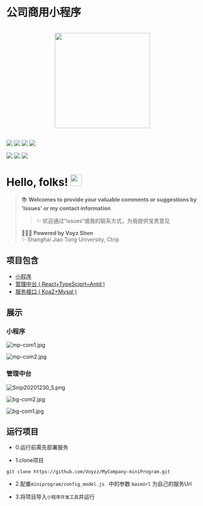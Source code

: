 # 公司商用小程序
</br>

<div align=center><img align="center" src="https://i.loli.net/2020/12/30/u4BcfRjk8q2DTFz.jpg" width="250px"/></div>

</br>

[![](https://img.shields.io/badge/Wechat--informational?style=social&logo=wechat)](https://i.loli.net/2020/09/19/jHmZskwtUTF9oOh.png)
[![](https://img.shields.io/badge/Github--informational?style=social&logo=github)](https://github.com/Voyzz)
[![](https://img.shields.io/badge/Gmail--informational?style=social&logo=gmail)](voyzshen@gmail.com)
[![](https://img.shields.io/badge/Blog--informational?style=social&logo=micro.blog)](http://blog.voyz.vip/)

![](https://img.shields.io/github/last-commit/Voyzz/MyCompany-miniProgram?style=for-the-badge)
![](https://img.shields.io/npm/l/react-native-swiper-hooks?style=for-the-badge)
![](https://img.shields.io/github/languages/top/Voyzz/MyCompany-miniProgram?style=for-the-badge)


# Hello, folks! <img src="https://i.loli.net/2020/12/25/1uvAhEik2RgCPDp.gif" width="30px">
    
> 📚 **Welcomes to provide your valuable comments or suggestions by 'Issues' or my contact information**    
>> ✨ 欢迎通过”issues“或我的联系方式，为我提供宝贵意见   
>  
> 👨🏻‍💻 **Powered by Voyz Shen**    
> ✨ Shanghai Jiao Tong University, Ctrip   

## 项目包含
- [小程序](https://github.com/Voyzz/MyCompany-miniProgram)
- [管理中台 ( React+TypeSciprt+Antd )](https://github.com/Voyzz/react-compony-mp-management)
- [服务接口 ( Koa2+Mysql )](https://github.com/Voyzz/koa-micro-service)

## 展示
### 小程序
![mp-com1.jpg](https://i.loli.net/2020/12/30/EGfg1nuvbwy3sak.jpg)

![mp-com2.jpg](https://i.loli.net/2020/12/30/uV6T9Eg3QlDkUvJ.jpg)

### 管理中台
![Snip20201230_5.png](https://i.loli.net/2020/12/30/G3Muq1KJRtLEbCB.png)

![bg-com2.jpg](https://i.loli.net/2020/12/30/WBq26Fle8cQaxXD.jpg)

![bg-com1.jpg](https://i.loli.net/2020/12/30/GY5gC6lLJTZjfKD.jpg)

## 运行项目

- 0.运行前需先部署服务

- 1.clone项目
```
git clone https://github.com/Voyzz/MyCompany-miniProgram.git
```

- 2.配置`miniprogram/config_model.js ` 中的参数 `baseUrl` 为自己的服务Url

- 3.将项目导入`小程序开发工具`并运行

